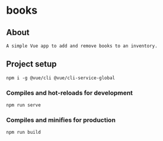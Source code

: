 # books

## About
```
A simple Vue app to add and remove books to an inventory.
```

## Project setup
```
npm i -g @vue/cli @vue/cli-service-global
```

### Compiles and hot-reloads for development
```
npm run serve
```

### Compiles and minifies for production
```
npm run build
```

